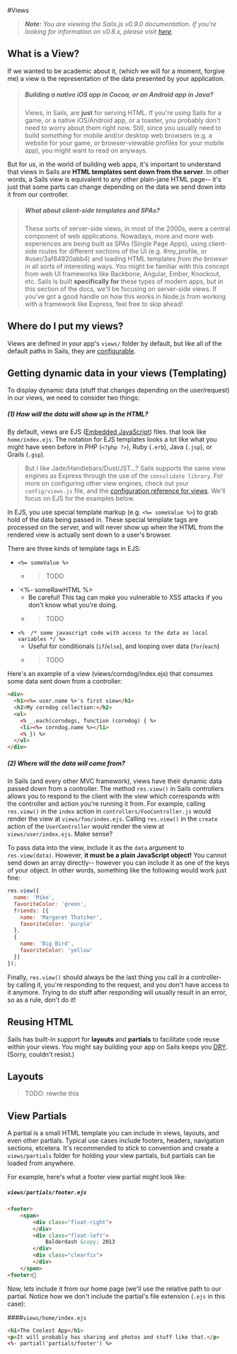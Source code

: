 #Views
> _**Note:** You are viewing the Sails.js v0.9.0 documentation.  If you're looking for information on v0.8.x, please visit [here](http://08x.sailsjs.org)._



## What is a View?
If we wanted to be academic about it, (which we will for a moment, forgive me) a view is the representation of the data presented by your application.

> ##### Building a native iOS app in Cocoa, or an Android app in Java?
> Views, in Sails, are **just** for serving HTML.  If you're using Sails for a game, or a native iOS/Android app, or a toaster, you probably don't need to worry about them right now.  Still, since you usually need to build *something* for mobile and/or desktop web browsers (e.g. a website for your game, or browser-viewable profiles for your mobile app), you might want to read on anyways.

But for us, in the world of building web apps, it's important to understand that views in Sails are **HTML templates sent down from the server**.  In other words, a Sails view is equivalent to any other plain-jane HTML page-- it's just that some parts can change depending on the data we send down into it from our controller.

> ##### What about client-side templates and SPAs?
> These sorts of server-side views, in most of the 2000s, were a central component of web applications.  Nowadays, more and more web experiences are being built as SPAs (Single Page Apps), using client-side routes for different sections of the UI (e.g. #my_profile, or #user/3af84920abb4) and loading HTML templates *from the browser* in all sorts of interesting ways. You might be familiar with this concept from web UI frameworks like Backbone, Angular, Ember, Knockout, etc.
> Sails is built **specifically for** these types of modern apps, but in this section of the docs, we'll be focusing on server-side views.  If you've got a good handle on how this works in Node.js from working with a framework like Express, feel free to skip ahead!


## Where do I put my views?
Views are defined in your app's `views/` folder by default, but like all of the default paths in Sails, they are [configurable](https://github.com/balderdashy/sails-wiki/blob/0.9/config.paths.md).

## Getting dynamic data in your views (Templating)

To display dynamic data (stuff that changes depending on the user/request) in our views, we need to consider two things:

##### (1) How will the data will show up in the HTML?

By default, views are EJS ([Embedded JavaScript](http://embeddedjs.com/)) files. that look like `home/index.ejs`.  The notation for EJS templates looks a lot like what you might have seen before in PHP (`<?php ?>`), Ruby (`.erb`), Java (`.jsp`), or Grails (`.gsp`).

> But I like Jade/Handlebars/Dust/JST...?
> Sails supports the same view engines as Express through the use of the `consolidate library`.  For more on configuring other view engines, check out your `config/views.js` file, and the [configuration reference for views](https://github.com/balderdashy/sails-wiki/blob/0.9/config.views.md).  We'll focus on EJS for the examples below.

In EJS, you use special template markup (e.g. `<%= someValue %>`) to grab hold of the data being passed in.  These special template tags are processed on the server, and will never show up when the HTML from the rendered view is actually sent down to a user's browser.

There are three kinds of template tags in EJS:
+ `<%= someValue %>`
   + > TODO
+ `<%- someRawHTML %>
  + Be careful!  This tag can make you vulnerable to XSS attacks if you don't know what you're doing.
  + > TODO
+ `<%  /* some javascript code with access to the data as local variables */ %>`
  + Useful for conditionals (`if`/`else`), and looping over data (`for`/`each`)
  + > TODO

Here's an example of a view (views/corndog/index.ejs) that consumes some data sent down from a controller:

```html
<div>
  <h1><%= user.name %>'s first view</h1>
  <h2>My corndog collection:</h2>
  <ul>
    <% _.each(corndogs, function (corndog) { %>
    <li><%= corndog.name %></li>
    <% }) %>
  </ul>
</div>
```



##### (2) Where will the data will come from?

In Sails (and every other MVC framework), views have their dynamic data passed down from a controller.  The method `res.view()` in Sails controllers allows you to respond to the client with the view which corresponds with the controller and action you're running it from.  For example, calling `res.view()` in the `index` action in `controllers/FooController.js` would render the view at `views/foo/index.ejs`.  Calling `res.view()` in the `create` action of the `UserController` would render the view at `views/user/index.ejs`.  Make sense?

To pass data into the view, include it as the `data` argument to `res.view(data)`.  However, **it must be a plain JavaScript object!**  You cannot send down an array directly-- however you can include it as one of the keys of your object.  In other words, something like the following would work just fine:

```javascript
res.view({
  name: 'Mike',
  favoriteColor: 'green',
  friends: [{
    name: 'Margaret Thatcher',
    favoriteColor: 'purple'
  },
  {
    name: 'Big Bird',
    favoriteColor: 'yellow'
  }]
});
```

Finally, `res.view()` should always be the last thing you call in a controller- by calling it, you're responding to the request, and you don't have access to it anymore.  Trying to do stuff after responding will usually result in an error, so as a rule, don't do it!




## Reusing HTML
Sails has built-in support for **layouts** and **partials** to facilitate code reuse within your views.  You might say building your app on Sails keeps you [DRY](http://en.wikipedia.org/wiki/Don't_repeat_yourself). (Sorry, couldn't resist.)


## Layouts

> TODO: rewrite this


## View Partials

A partial is a small HTML template you can include in views, layouts, and even other partials.  Typical use cases include footers, headers, navigation sections, etcetera.  It's recommended to stick to convention and create a `views/partials` folder for holding your view partials, but partials can be loaded from anywhere.

For example, here's what a footer view partial might look like:

##### `views/partials/footer.ejs`
```html
<footer>
	<span>
		<div class="float-right">
		</div>
		<div class="float-left">
			Balderdash &copy; 2013
		</div>
		<div class="clearfix">
		</div>
	</span>
<footer>
```

Now, lets include it from our home page (we'll use the relative path to our partial.  Notice how we don't include the partial's file extension (`.ejs` in this case):

####`views/home/index.ejs`
```html
<h1>The Coolest App</h1>
<p>It will probably has sharing and photos and stuff like that.</p>
<%- partial('partials/footer') %>  
```









<!--

```text
PROJECT FOLDER
└── views
    ├── 401.ejs
    ├── 404.ejs
    ├── layout.ejs
    └── <controller>
        ├── index.ejs
        ├── <action>.ejs
        └── partials
            ├── footer.ejs
            ├── header.ejs
            ├── page.ejs
            └── sections
                ├── about.ejs
                ├── blog.ejs
                └── chat.ejs
```

This layout makes it really simple to navigate and keep things organized.

-->



<!--
## What about using multiple layouts?

Express 3 removed native support for layouts.  In Sails, we've managed to keep this around, but we don't officially support multiple layouts.

That said, at least in EJS, instead of indicating your custom layout with the `layout` local,
you must use `_layoutFile`:
```javascript
res.view({
  _layoutFile: 'relativePathToYourCustomLayoutFromTheTargetView.ejs'
});
```

The path to the layout you're wanting to use should be specified  **relative** to the view you're rendering.

So if you're in the create action of the UserController, rendering a view (`views/user/create.ejs`), the relative path to your custom layout might be: `../staticSiteLayout.ejs`

```text
PROJECT FOLDER
└── views
    ├── staticSiteLayout.ejs
    ├── layout.ejs
    └── user
    	└── create.ejs
```
-->



<!--
If you need to override a layout for a specific view, you can do so in the res.view call as below:

```javascript
res.view({
  layout: "different_layout"
})
```
-->




<!--

Here's an example controller:
```javascript
        // controllers/CorndogController.js
	module.exports = {

		index: function(req, res) {
                        // will render the view at `views/corndog/index.ejs`
			return res.view({
				corndogs: [
                                  { name: 'Hank the Corndog' },
                                  {name: 'Lenny the Corndog'}
                                ]
			});
		}
	};
```
-->

